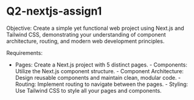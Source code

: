 # Q2-nextjs-assign1
Objective: Create a simple yet functional web project using Next.js and Tailwind CSS, demonstrating your understanding of component architecture, routing, and modern web development principles.

Requirements:

- Pages: Create a Next.js project with 5 distinct pages. - Components: Utilize the Next.js component structure. - Component Architecture: Design reusable components and maintain clean, modular code. - Routing: Implement routing to navigate between the pages. - Styling: Use Tailwind CSS to style all your pages and components.
